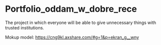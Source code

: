 # Portfolio_oddam_w_dobre_rece
The project in which everyone will be able to give unnecessary things with trusted institutions.

Mokup model:
https://cng9kl.axshare.com/#g=1&p=ekran_g__wny
